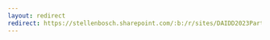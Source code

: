 ```yaml
---
layout: redirect
redirect: https://stellenbosch.sharepoint.com/:b:/r/sites/DAIDD2023Participants/Shared%20Documents/General/DAIDD%202023%20Participants%20List.pdf?csf=1&web=1&e=JGRbrg 
---
```

